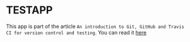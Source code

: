 TESTAPP
=======

This app is part of the article `An introduction to Git, GitHub and Travis CI for version control and testing`. You can read it [here]()
